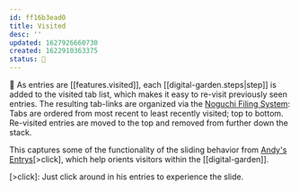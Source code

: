 ```yaml
---
id: ff16b3ead0
title: Visited
desc: ''
updated: 1627926660730
created: 1622910363375
status: 🌿
---
```


🥾 As entries are [[features.visited]], each [[digital-garden.steps|step]] is added to the visited tab list, which makes it easy to re-visit previously seen entries. The resulting tab-links are organized via the [Noguchi Filing System](https://lifehacker.com/the-noguchi-filing-system-keeps-paper-documents-organiz-1593529432): Tabs are ordered from most recent to least recently visited; top to bottom. Re-visited entries are moved to the top and removed from further down the stack.

This captures some of the functionality of the sliding behavior from [Andy's Entrys](https://entries.andymatuschak.org/About_these_entries)[>click], which help orients visitors within the [[digital-garden]].

[>click]: Just click around in his entries to experience the slide.
